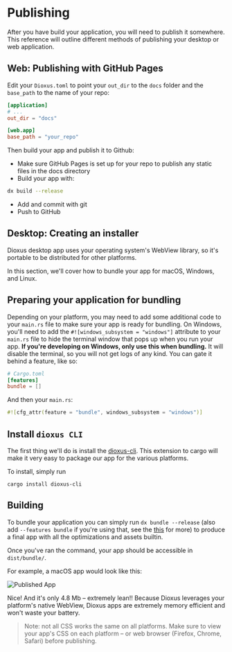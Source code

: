 # Publishing

After you have build your application, you will need to publish it somewhere. This reference will outline different methods of publishing your desktop or web application.

## Web: Publishing with GitHub Pages

Edit your `Dioxus.toml` to point your `out_dir` to the `docs` folder and the `base_path` to the name of your repo:

```toml
[application]
# ...
out_dir = "docs"

[web.app]
base_path = "your_repo"
```

Then build your app and publish it to Github:

- Make sure GitHub Pages is set up for your repo to publish any static files in the docs directory
- Build your app with:
```sh
dx build --release
```
- Add and commit with git
- Push to GitHub

## Desktop: Creating an installer

Dioxus desktop app uses your operating system's WebView library, so it's portable to be distributed for other platforms.

In this section, we'll cover how to bundle your app for macOS, Windows, and Linux.

## Preparing your application for bundling

Depending on your platform, you may need to add some additional code to your `main.rs` file to make sure your app is ready for bundling. On Windows, you'll need to add the `#![windows_subsystem = "windows"]` attribute to your `main.rs` file to hide the terminal window that pops up when you run your app. **If you're developing on Windows, only use this when bundling.** It will disable the terminal, so you will not get logs of any kind. You can gate it behind a feature, like so:

```toml
# Cargo.toml
[features]
bundle = []
```

And then your `main.rs`:

```rust
#![cfg_attr(feature = "bundle", windows_subsystem = "windows")]
```

## Install `dioxus CLI`

The first thing we'll do is install the [dioxus-cli](https://github.com/DioxusLabs/dioxus/tree/master/packages/cli). This extension to cargo will make it very easy to package our app for the various platforms.

To install, simply run

`cargo install dioxus-cli`

## Building

To bundle your application you can simply run `dx bundle --release` (also add `--features bundle` if you're using that, see the [this](#preparing-your-application-for-bundling) for more) to produce a final app with all the optimizations and assets builtin.

Once you've ran the command, your app should be accessible in `dist/bundle/`.

For example, a macOS app would look like this:

![Published App](/static/images/publish.png)

Nice! And it's only 4.8 Mb – extremely lean!! Because Dioxus leverages your platform's native WebView, Dioxus apps are extremely memory efficient and won't waste your battery.

> Note: not all CSS works the same on all platforms. Make sure to view your app's CSS on each platform – or web browser (Firefox, Chrome, Safari) before publishing.

